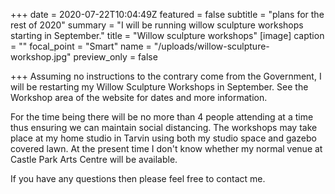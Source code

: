+++
date = 2020-07-22T10:04:49Z
featured = false
subtitle = "plans for the rest of 2020"
summary = "I will be running willow sculpture workshops starting in September."
title = "Willow sculpture workshops"
[image]
caption = ""
focal_point = "Smart"
name = "/uploads/willow-sculpture-workshop.jpg"
preview_only = false

+++
Assuming no instructions to the contrary come from the Government, I will be restarting my Willow Sculpture Workshops in September. See the Workshop area of the website for dates and more information.

For the time being there will be no more than 4 people attending at a time thus ensuring we can maintain social distancing. The workshops may take place at my home studio in Tarvin using both my studio space and gazebo covered lawn. At the present time I don't know whether my normal venue at Castle Park Arts Centre will be available.

If you have any questions then please feel free to contact me.